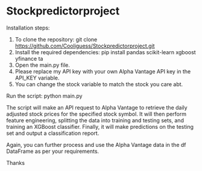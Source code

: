 # Stockpredictorproject

Installation steps:
  1. To clone the repository:
    git clone https://github.com/Cooliguess/Stockpredictorproject.git
  2. Install the required dependencies:
    pip install pandas scikit-learn xgboost yfinance ta
  3. Open the main.py file.
  4. Please replace my API key with your own Alpha Vantage API key in the API_KEY variable.
  5. You can change the stock variable to match the stock you care abt.

Run the script:
  python main.py
  
 
The script will make an API request to Alpha Vantage to retrieve the daily adjusted stock prices for the specified stock symbol. It will then perform feature engineering, splitting the data into training and testing sets, and training an XGBoost classifier. Finally, it will make predictions on the testing set and output a classification report.

Again, you can further process and use the Alpha Vantage data in the df DataFrame as per your requirements. 

Thanks


